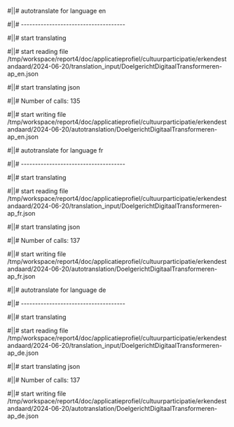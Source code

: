 #||# autotranslate for language en  

#||# -------------------------------------  

#||# start translating  

#||# start reading file /tmp/workspace/report4/doc/applicatieprofiel/cultuurparticipatie/erkendestandaard/2024-06-20/translation_input/DoelgerichtDigitaalTransformeren-ap_en.json  

#||# start translating json  

#||# Number of calls: 135  

#||# start writing file /tmp/workspace/report4/doc/applicatieprofiel/cultuurparticipatie/erkendestandaard/2024-06-20/autotranslation/DoelgerichtDigitaalTransformeren-ap_en.json  

#||# autotranslate for language fr  

#||# -------------------------------------  

#||# start translating  

#||# start reading file /tmp/workspace/report4/doc/applicatieprofiel/cultuurparticipatie/erkendestandaard/2024-06-20/translation_input/DoelgerichtDigitaalTransformeren-ap_fr.json  

#||# start translating json  

#||# Number of calls: 137  

#||# start writing file /tmp/workspace/report4/doc/applicatieprofiel/cultuurparticipatie/erkendestandaard/2024-06-20/autotranslation/DoelgerichtDigitaalTransformeren-ap_fr.json  

#||# autotranslate for language de  

#||# -------------------------------------  

#||# start translating  

#||# start reading file /tmp/workspace/report4/doc/applicatieprofiel/cultuurparticipatie/erkendestandaard/2024-06-20/translation_input/DoelgerichtDigitaalTransformeren-ap_de.json  

#||# start translating json  

#||# Number of calls: 137  

#||# start writing file /tmp/workspace/report4/doc/applicatieprofiel/cultuurparticipatie/erkendestandaard/2024-06-20/autotranslation/DoelgerichtDigitaalTransformeren-ap_de.json  

